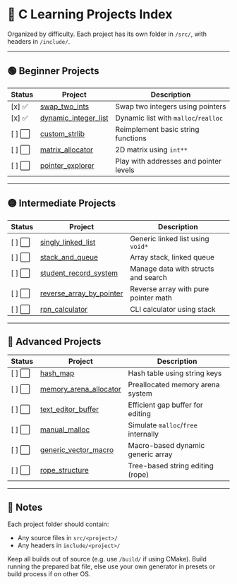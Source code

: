 # 🧪 C Learning Projects Index

Organized by difficulty. Each project has its own folder in `/src/`, with headers in `/include/`.

---

## 🟢 Beginner Projects

| Status | Project | Description |
|--------|---------|-------------|
| [x] ✅ | [swap_two_ints](src/swap_two_ints/) | Swap two integers using pointers |
| [x] ✅ | [dynamic_integer_list](src/dynamic_integer_list/) | Dynamic list with `malloc`/`realloc` |
| [ ] ⬜ | [custom_strlib](src/custom_strlib/) | Reimplement basic string functions |
| [ ] ⬜ | [matrix_allocator](src/matrix_allocator/) | 2D matrix using `int**` |
| [ ] ⬜ | [pointer_explorer](src/pointer_explorer/) | Play with addresses and pointer levels |

---

## 🟡 Intermediate Projects

| Status | Project | Description |
|--------|---------|-------------|
| [ ] ⬜ | [singly_linked_list](src/singly_linked_list/) | Generic linked list using `void*` |
| [ ] ⬜ | [stack_and_queue](src/stack_and_queue/) | Array stack, linked queue |
| [ ] ⬜ | [student_record_system](src/student_record_system/) | Manage data with structs and search |
| [ ] ⬜ | [reverse_array_by_pointer](src/reverse_array_by_pointer/) | Reverse array with pure pointer math |
| [ ] ⬜ | [rpn_calculator](src/rpn_calculator/) | CLI calculator using stack |

---

## 🔴 Advanced Projects

| Status | Project | Description |
|--------|---------|-------------|
| [ ] ⬜ | [hash_map](src/hash_map/) | Hash table using string keys |
| [ ] ⬜ | [memory_arena_allocator](src/memory_arena_allocator/) | Preallocated memory arena system |
| [ ] ⬜ | [text_editor_buffer](src/text_editor_buffer/) | Efficient gap buffer for editing |
| [ ] ⬜ | [manual_malloc](src/manual_malloc/) | Simulate `malloc`/`free` internally |
| [ ] ⬜ | [generic_vector_macro](src/generic_vector_macro/) | Macro-based dynamic generic array |
| [ ] ⬜ | [rope_structure](src/rope_structure/) | Tree-based string editing (rope) |

---

## 📝 Notes

Each project folder should contain:
- Any source files in `src/<project>/`
- Any headers in `include/<project>/`

Keep all builds out of source (e.g. use `/build/` if using CMake).
Build running the prepared bat file, else use your own generator in presets or build process if on other OS.
